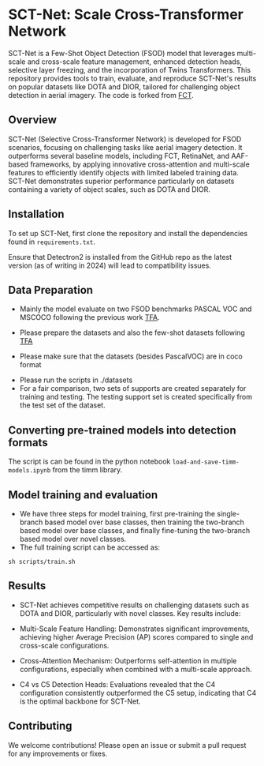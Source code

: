 # SCT-Net: Scale Cross-Transformer Network
SCT-Net is a Few-Shot Object Detection (FSOD) model that leverages multi-scale and cross-scale feature management, enhanced detection heads, selective layer freezing, and the incorporation of Twins Transformers. This repository provides tools to train, evaluate, and reproduce SCT-Net's results on popular datasets like DOTA and DIOR, tailored for challenging object detection in aerial imagery. The code is forked from [FCT](https://github.com/GuangxingHan/FCT).


## Overview

SCT-Net (Selective Cross-Transformer Network) is developed for FSOD scenarios, focusing on challenging tasks like aerial imagery detection. It outperforms several baseline models, including FCT, RetinaNet, and AAF-based frameworks, by applying innovative cross-attention and multi-scale features to efficiently identify objects with limited labeled training data. SCT-Net demonstrates superior performance particularly on datasets containing a variety of object scales, such as DOTA and DIOR.



## Installation

To set up SCT-Net, first clone the repository and install the dependencies found in ```requirements.txt```.

Ensure that Detectron2 is installed from the GitHub repo as the latest version (as of writing in 2024) will lead to compatibility issues.

## Data Preparation

- Mainly the model evaluate on two FSOD benchmarks PASCAL VOC and MSCOCO following the previous work [TFA](https://github.com/ucbdrive/few-shot-object-detection).

- Please prepare the datasets and also the few-shot datasets following [TFA](https://github.com/ucbdrive/few-shot-object-detection/blob/master/datasets/README.md)
- Please make sure that the datasets (besides PascalVOC) are in coco format
<!-- - First run the scripts ./prepare_coco_few_shot.py and ./prepare_coco_few_shot_test.py  for creating support image list. Customize the paths in these files according to your needs. The seed 1729 is mainly used for fair comparison with [XQSA](https://github.com/pierlj/aaf_framework). -->
- Please run the scripts in ./datasets
- For a fair comparison, two sets of supports are created separately for training and testing. The testing support set is created specifically from the test set of the dataset.

## Converting pre-trained models into detection formats
The script is can be found in the python notebook ```load-and-save-timm-models.ipynb``` from the timm library.

## Model training and evaluation

- We have three steps for model training, first pre-training the single-branch based model over base classes, then training the two-branch based model over base classes, and finally fine-tuning the two-branch based model over novel classes.
- The full training script can be accessed as:
```
sh scripts/train.sh
```


## Results

- SCT-Net achieves competitive results on challenging datasets such as DOTA and DIOR, particularly with novel classes. Key results include:

- Multi-Scale Feature Handling: Demonstrates significant improvements, achieving higher Average Precision (AP) scores compared to single and cross-scale configurations.

- Cross-Attention Mechanism: Outperforms self-attention in multiple configurations, especially when combined with a multi-scale approach.

- C4 vs C5 Detection Heads: Evaluations revealed that the C4 configuration consistently outperformed the C5 setup, indicating that C4 is the optimal backbone for SCT-Net.


## Contributing
We welcome contributions! Please open an issue or submit a pull request for any improvements or fixes.


